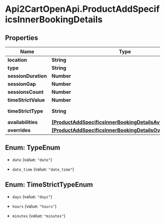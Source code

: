 # Api2CartOpenApi.ProductAddSpecificsInnerBookingDetails

## Properties

Name | Type | Description | Notes
------------ | ------------- | ------------- | -------------
**location** | **String** |  | 
**type** | **String** |  | 
**sessionDuration** | **Number** |  | [optional] 
**sessionGap** | **Number** |  | [optional] 
**sessionsCount** | **Number** |  | 
**timeStrictValue** | **Number** |  | 
**timeStrictType** | **String** |  | [default to &#39;days&#39;]
**availabilities** | [**[ProductAddSpecificsInnerBookingDetailsAvailabilitiesInner]**](ProductAddSpecificsInnerBookingDetailsAvailabilitiesInner.md) |  | 
**overrides** | [**[ProductAddSpecificsInnerBookingDetailsOverridesInner]**](ProductAddSpecificsInnerBookingDetailsOverridesInner.md) |  | [optional] 



## Enum: TypeEnum


* `date` (value: `"date"`)

* `date_time` (value: `"date_time"`)





## Enum: TimeStrictTypeEnum


* `days` (value: `"days"`)

* `hours` (value: `"hours"`)

* `minutes` (value: `"minutes"`)




